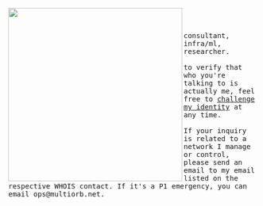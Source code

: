 <p float="left">
 <img src="https://i.imgur.com/VZqEnLe.png" width="350" align="left">
  <p float="left">
    <samp>
      <br>
      <br>
      <br>
      consultant, infra/ml, researcher.
      <br>
      <br>
      to verify that who you're talking to is actually me, feel free to <a href="https://github.com/name/name/blob/master/challenge.md">challenge my identity</a> at any time.
      <br>
      <br>
      If your inquiry is related to a network I manage or control, please send an email to my email listed on the respective WHOIS contact. If it's a P1 emergency, you can email ops@multiorb.net.
    </samp>
  </p>
</p>
